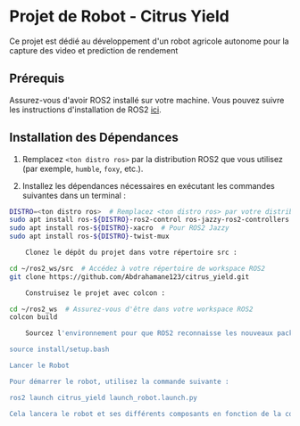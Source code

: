 # Projet de Robot - Citrus Yield

Ce projet est dédié au développement d'un robot agricole autonome pour la capture des video et prediction de rendement

## Prérequis

Assurez-vous d'avoir ROS2 installé sur votre machine. Vous pouvez suivre les instructions d'installation de ROS2 [ici](https://index.ros.org/doc/ros2/Installation/).

## Installation des Dépendances

1. Remplacez `<ton distro ros>` par la distribution ROS2 que vous utilisez (par exemple, `humble`, `foxy`, etc.).

2. Installez les dépendances nécessaires en exécutant les commandes suivantes dans un terminal :

```bash
DISTRO=<ton distro ros>  # Remplacez <ton distro ros> par votre distribution ROS2
sudo apt install ros-${DISTRO}-ros2-control ros-jazzy-ros2-controllers
sudo apt install ros-${DISTRO}-xacro  # Pour ROS2 Jazzy
sudo apt install ros-${DISTRO}-twist-mux

    Clonez le dépôt du projet dans votre répertoire src :

cd ~/ros2_ws/src  # Accédez à votre répertoire de workspace ROS2
git clone https://github.com/Abdrahamane123/citrus_yield.git

    Construisez le projet avec colcon :

cd ~/ros2_ws  # Assurez-vous d'être dans votre workspace ROS2
colcon build

    Sourcez l'environnement pour que ROS2 reconnaisse les nouveaux packages :

source install/setup.bash

Lancer le Robot

Pour démarrer le robot, utilisez la commande suivante :

ros2 launch citrus_yield launch_robot.launch.py

Cela lancera le robot et ses différents composants en fonction de la configuration définie dans le fichier launch_robot.launch.py.
